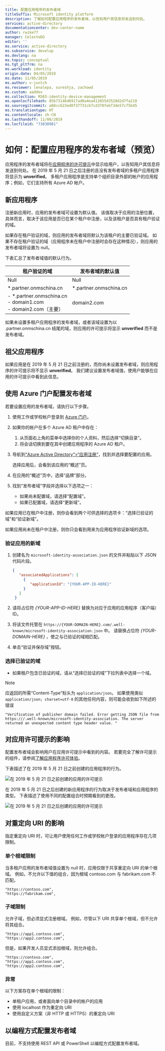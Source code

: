 ```yaml
---
title: 配置应用程序的发布者域
titleSuffix: Microsoft identity platform
description: 了解如何配置应用程序的发布者域，以告知用户其信息将发送到何处。
services: active-directory
documentationcenter: dev-center-name
author: rwike77
manager: CelesteDG
editor: ''
ms.service: active-directory
ms.subservice: develop
ms.devlang: na
ms.topic: conceptual
ms.tgt_pltfrm: na
ms.workload: identity
origin.date: 04/05/2019
ms.date: 11/05/2019
ms.author: v-junlch
ms.reviewer: lenalepa, sureshja, zachowd
ms.custom: aaddev
ms.collection: M365-identity-device-management
ms.openlocfilehash: 85b73146d6917ad0a4ea412055d3528d2d7fa210
ms.sourcegitcommit: a88cc623ed0f37731cb7cd378febf3de57cf5b45
ms.translationtype: HT
ms.contentlocale: zh-CN
ms.lasthandoff: 11/08/2019
ms.locfileid: "73830981"
---
```

# <a name="how-to-configure-an-applications-publisher-domain-preview"></a>如何：配置应用程序的发布者域（预览）

应用程序的发布者域将在[应用程序的许可提示](application-consent-experience.md)中显示给用户，以告知用户其信息将发送到何处。 在 2019 年 5 月 21 日之后注册的且没有发布者域的多租户应用程序将显示为 **unverified**。 多租户应用程序是支持单个组织目录外部的帐户的应用程序；例如，它们支持所有 Azure AD 帐户。

## <a name="new-applications"></a>新应用程序

注册新应用时，应用的发布者域可设置为默认值。 该值取决于应用的注册位置，具体而言，取决于该应用是否已在某个租户中注册，以及该租户是否具有租户验证的域。

如果存在租户验证的域，则应用的发布者域将默认为该租户的主要已验证域。 如果不存在租户验证的域（应用程序未在租户中注册时会存在这种情况），则应用的发布者域将设置为 null。

下表汇总了发布者域值的默认行为。  

| 租户验证的域 | 发布者域的默认值 |
|-------------------------|----------------------------|
| Null | Null |
| *.partner.onmschina.cn | *.partner.onmschina.cn |
| - *.partner.onmschina.cn<br/>- domain1.com<br/>- domain2.com（主要） | domain2.com |

如果未设置多租户应用程序的发布者域，或者该域设置为以 .partner.onmschina.cn 结尾的域，则应用的许可提示将显示 **unverified** 而不是发布者域。

## <a name="grandfathered-applications"></a>祖父应用程序

如果应用是在 2019 年 5 月 21 日之前注册的，而你尚未设置发布者域，则应用程序的许可提示将不显示 **unverified**。 我们建议设置发布者域值，使用户能够在应用的许可提示中看到此信息。

## <a name="configure-publisher-domain-using-the-azure-portal"></a>使用 Azure 门户配置发布者域

若要设置应用的发布者域，请执行以下步骤。

1. 使用工作或学校帐户登录到 [Azure 门户](https://portal.azure.cn)。

1. 如果你的帐户在多个 Azure AD 租户中存在：
   1. 从页面右上角的菜单中选择你的个人资料，然后选择“切换目录”。 
   1. 将会话切换到要在其中创建应用程序的 Azure AD 租户。

1. 导航到[“Azure Active Directory”>“应用注册”](https://portal.azure.cn/#blade/Microsoft_AAD_IAM/ActiveDirectoryMenuBlade/RegisteredAppsPreview)，找到并选择要配置的应用。

   选择应用后，会看到该应用的“概述”页。 

1. 在应用的“概述”页中，选择“品牌”部分。  

1. 找到“发布者域”字段并选择以下选项之一： 

   - 如果尚未配置域，请选择“配置域”。 
   - 如果已配置域，请选择“更新域”。 

如果应用已在租户中注册，则你会看到两个可供选择的选项卡：“选择已验证的域”和“验证新域”。  

如果应用尚未在租户中注册，则你只会看到用来为应用程序验证新域的选项。

### <a name="to-verify-a-new-domain-for-your-app"></a>验证应用的新域

1. 创建名为 `microsoft-identity-association.json` 的文件并粘贴以下 JSON 代码片段。

   ```json
   {
      "associatedApplications": [
        {
           "applicationId": "{YOUR-APP-ID-HERE}"
        }
      ]
    }
   ```

1. 请将占位符 *{YOUR-APP-ID-HERE}* 替换为对应于应用的应用程序（客户端）ID。

1. 将该文件托管在 `https://{YOUR-DOMAIN-HERE}.com/.well-known/microsoft-identity-association.json` 中。 请替换占位符 *{YOUR-DOMAIN-HERE}* ，使之与已验证的域相匹配。

1. 单击“验证并保存域”按钮。 

### <a name="to-select-a-verified-domain"></a>选择已验证的域

- 如果租户包含已验证的域，请从“选择已验证的域”下拉列表中选择一个域。 

>[!Note]
> 应返回的所需“Content-Type”标头为 `application/json`。 如果使用类似 `application/json; charset=utf-8` 的其他任何内容，则可能会收到如下所述的错误 
> 
>``` "Verification of publisher domain failed. Error getting JSON file from https:///.well-known/microsoft-identity-association. The server returned an unexpected content type header value. " ```
>

## <a name="implications-on-the-app-consent-prompt"></a>对应用许可提示的影响

配置发布者域会影响用户在应用许可提示中看到的内容。 若要完全了解许可提示的组件，请参阅[了解应用程序许可体验](application-consent-experience.md)。

下表描述了在 2019 年 5 月 21 日之前创建的应用程序的行为。

![在 2019 年 5 月 21 日之前创建的应用的许可提示](./media/howto-configure-publisher-domain/old-app-behavior-table.png)

在 2019 年 5 月 21 日之后创建的新应用程序的行为取决于发布者域和应用程序的类型。 下表描述了使用不同的配置组合时预期看到的更改。

![在 2019 年 5 月 21 日之后创建的应用的许可提示](./media/howto-configure-publisher-domain/new-app-behavior-table.png)

## <a name="implications-on-redirect-uris"></a>对重定向 URI 的影响

指定重定向 URI 时，可让用户使用任何工作或学校帐户登录的应用程序存在几项限制。

### <a name="single-root-domain-restriction"></a>单个根域限制

当多租户应用的发布者域值设置为 null 时，应用仅限于共享重定向 URI 的单个根域。 例如，不允许以下值的组合，因为根域 contoso.com 与 fabrikam.com 不匹配。

```
"https://contoso.com",
"https://fabrikam.com",
```

### <a name="subdomain-restrictions"></a>子域限制

允许子域，但必须显式注册根域。 例如，尽管以下 URI 共享单个根域，但不允许将其组合。

```
"https://app1.contoso.com",
"https://app2.contoso.com",
```

但是，如果开发人员显式添加根域，则允许组合。

```
"https://contoso.com",
"https://app1.contoso.com",
"https://app2.contoso.com",
```

### <a name="exceptions"></a>异常

以下方案存在单个根域的限制：

- 单租户应用，或者面向单个目录中的帐户的应用
- 使用 localhost 作为重定向 URI
- 使用自定义方案（非 HTTP 或 HTTPS）的重定向 URI

## <a name="configure-publisher-domain-programmatically"></a>以编程方式配置发布者域

目前，不支持使用 REST API 或 PowerShell 以编程方式配置发布者域。

<!-- Update_Description: wording update -->